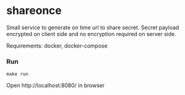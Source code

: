 # shareonce

Small service to generate on time url to share secret. Secret payload encrypted on client side and no encryption required on server side.

Requirements: docker, docker-compose

 ### Run 
```
make run 
```
Open http://localhost:8080/ in browser